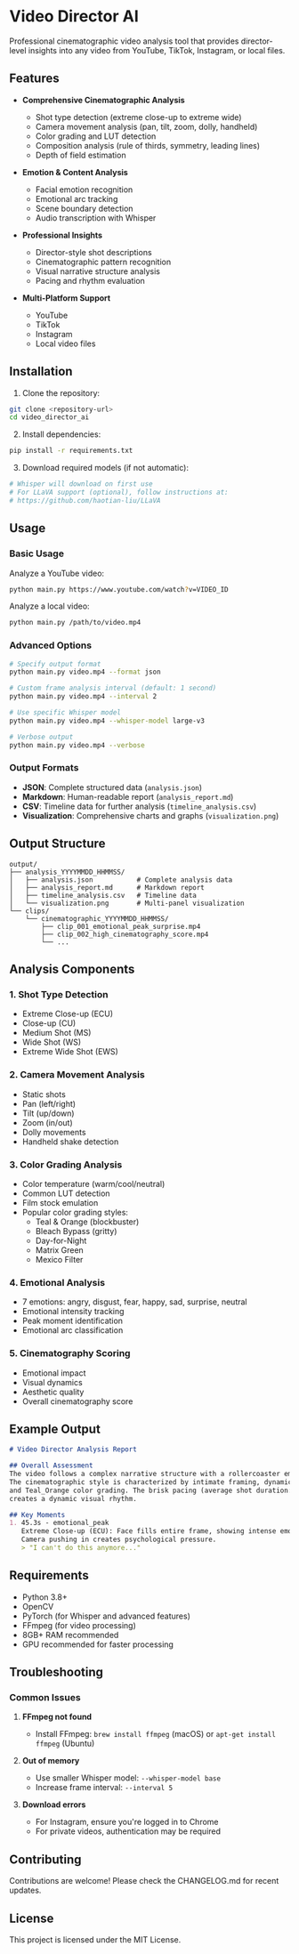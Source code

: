 # Video Director AI

Professional cinematographic video analysis tool that provides director-level insights into any video from YouTube, TikTok, Instagram, or local files.

## Features

- **Comprehensive Cinematographic Analysis**
  - Shot type detection (extreme close-up to extreme wide)
  - Camera movement analysis (pan, tilt, zoom, dolly, handheld)
  - Color grading and LUT detection
  - Composition analysis (rule of thirds, symmetry, leading lines)
  - Depth of field estimation

- **Emotion & Content Analysis**
  - Facial emotion recognition
  - Emotional arc tracking
  - Scene boundary detection
  - Audio transcription with Whisper

- **Professional Insights**
  - Director-style shot descriptions
  - Cinematographic pattern recognition
  - Visual narrative structure analysis
  - Pacing and rhythm evaluation

- **Multi-Platform Support**
  - YouTube
  - TikTok
  - Instagram
  - Local video files

## Installation

1. Clone the repository:
```bash
git clone <repository-url>
cd video_director_ai
```

2. Install dependencies:
```bash
pip install -r requirements.txt
```

3. Download required models (if not automatic):
```bash
# Whisper will download on first use
# For LLaVA support (optional), follow instructions at:
# https://github.com/haotian-liu/LLaVA
```

## Usage

### Basic Usage

Analyze a YouTube video:
```bash
python main.py https://www.youtube.com/watch?v=VIDEO_ID
```

Analyze a local video:
```bash
python main.py /path/to/video.mp4
```

### Advanced Options

```bash
# Specify output format
python main.py video.mp4 --format json

# Custom frame analysis interval (default: 1 second)
python main.py video.mp4 --interval 2

# Use specific Whisper model
python main.py video.mp4 --whisper-model large-v3

# Verbose output
python main.py video.mp4 --verbose
```

### Output Formats

- **JSON**: Complete structured data (`analysis.json`)
- **Markdown**: Human-readable report (`analysis_report.md`)
- **CSV**: Timeline data for further analysis (`timeline_analysis.csv`)
- **Visualization**: Comprehensive charts and graphs (`visualization.png`)

## Output Structure

```
output/
├── analysis_YYYYMMDD_HHMMSS/
│   ├── analysis.json           # Complete analysis data
│   ├── analysis_report.md      # Markdown report
│   ├── timeline_analysis.csv   # Timeline data
│   └── visualization.png       # Multi-panel visualization
└── clips/
    └── cinematographic_YYYYMMDD_HHMMSS/
        ├── clip_001_emotional_peak_surprise.mp4
        ├── clip_002_high_cinematography_score.mp4
        └── ...
```

## Analysis Components

### 1. Shot Type Detection
- Extreme Close-up (ECU)
- Close-up (CU)
- Medium Shot (MS)
- Wide Shot (WS)
- Extreme Wide Shot (EWS)

### 2. Camera Movement Analysis
- Static shots
- Pan (left/right)
- Tilt (up/down)
- Zoom (in/out)
- Dolly movements
- Handheld shake detection

### 3. Color Grading Analysis
- Color temperature (warm/cool/neutral)
- Common LUT detection
- Film stock emulation
- Popular color grading styles:
  - Teal & Orange (blockbuster)
  - Bleach Bypass (gritty)
  - Day-for-Night
  - Matrix Green
  - Mexico Filter

### 4. Emotional Analysis
- 7 emotions: angry, disgust, fear, happy, sad, surprise, neutral
- Emotional intensity tracking
- Peak moment identification
- Emotional arc classification

### 5. Cinematography Scoring
- Emotional impact
- Visual dynamics
- Aesthetic quality
- Overall cinematography score

## Example Output

```markdown
# Video Director Analysis Report

## Overall Assessment
The video follows a complex narrative structure with a rollercoaster emotional arc. 
The cinematographic style is characterized by intimate framing, dynamic camera work, 
and Teal_Orange color grading. The brisk pacing (average shot duration: 3.2s) 
creates a dynamic visual rhythm.

## Key Moments
1. 45.3s - emotional_peak
   Extreme Close-up (ECU): Face fills entire frame, showing intense emotion. 
   Camera pushing in creates psychological pressure.
   > "I can't do this anymore..."
```

## Requirements

- Python 3.8+
- OpenCV
- PyTorch (for Whisper and advanced features)
- FFmpeg (for video processing)
- 8GB+ RAM recommended
- GPU recommended for faster processing

## Troubleshooting

### Common Issues

1. **FFmpeg not found**
   - Install FFmpeg: `brew install ffmpeg` (macOS) or `apt-get install ffmpeg` (Ubuntu)

2. **Out of memory**
   - Use smaller Whisper model: `--whisper-model base`
   - Increase frame interval: `--interval 5`

3. **Download errors**
   - For Instagram, ensure you're logged in to Chrome
   - For private videos, authentication may be required

## Contributing

Contributions are welcome! Please check the CHANGELOG.md for recent updates.

## License

This project is licensed under the MIT License.